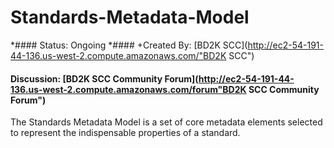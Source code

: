 # Standards-Metadata-Model

*#### Status: Ongoing
*#### +Created By: [BD2K SCC](http://ec2-54-191-44-136.us-west-2.compute.amazonaws.com/"BD2K SCC")
#### **Discussion**: [BD2K SCC Community Forum](http://ec2-54-191-44-136.us-west-2.compute.amazonaws.com/forum"BD2K SCC Community Forum")

The Standards Metadata Model is a set of core metadata elements selected to represent the indispensable properties of a standard. 
